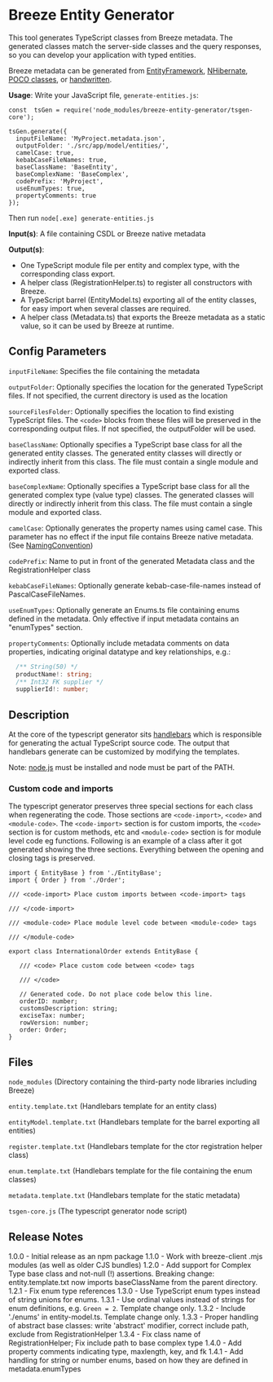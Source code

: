 # Breeze Entity Generator

This tool generates TypeScript classes from Breeze metadata.  The generated classes match the server-side classes and the 
query responses, so you can develop your application with typed entities.

Breeze metadata can be generated from [EntityFramework](https://github.com/Breeze/northwind-demo/blob/master/server/STEPS-Server-NET5.md#configure-the-program-class-to-generate-metadata), [NHibernate](https://github.com/Breeze/breeze.server.net/blob/master/AspNet/Breeze.ContextProvider.NH/NHMetadataBuilder.cs), [POCO
classes](https://github.com/Breeze/breeze.tooling/tree/master/PocoMetadata), or [handwritten](http://breeze.github.io/doc-js/metadata-by-hand-details.html).

**Usage**:	Write your JavaScript file, `generate-entities.js`:
```
const  tsGen = require('node_modules/breeze-entity-generator/tsgen-core');

tsGen.generate({
  inputFileName: 'MyProject.metadata.json',
  outputFolder: './src/app/model/entities/',
  camelCase: true,
  kebabCaseFileNames: true,
  baseClassName: 'BaseEntity',
  baseComplexName: 'BaseComplex',
  codePrefix: 'MyProject',
  useEnumTypes: true,
  propertyComments: true
});
```
Then run `node[.exe] generate-entities.js`

**Input(s)**:	A file containing CSDL or Breeze native metadata

**Output(s)**:

- One TypeScript module file per entity and complex type, with the corresponding class export.  
- A helper class (RegistrationHelper.ts) to register all constructors with Breeze.
- A TypeScript barrel (EntityModel.ts) exporting all of the entity classes, for easy import when several classes are required.  
- A helper class (Metadata.ts) that exports the Breeze metadata as a static value, so it can be used by Breeze at runtime. 

## Config Parameters

`inputFileName`: Specifies the file containing the metadata

`outputFolder`: Optionally specifies the location for the generated TypeScript files. If not specified, the current directory is used as the location

`sourceFilesFolder`: Optionally specifies the location to find existing TypeScript files.  The `<code>` blocks from these files will be preserved in the corresponding output files.  If not specified, the outputFolder will be used.

`baseClassName`: Optionally specifies a TypeScript base class for all the generated entity classes. The generated entity classes will directly or indirectly inherit from this class. The file must contain a single module and exported class.

`baseComplexName`: Optionally specifies a TypeScript base class for all the generated complex type (value type) classes. The generated classes will directly or indirectly inherit from this class. The file must contain a single module and exported class.

`camelCase`: Optionally generates the property names using camel case. This parameter has no effect if the input file contains Breeze native metadata. (See [NamingConvention](http://breeze.github.io/doc-js/api-docs/classes/namingconvention.html#camelcase))

`codePrefix`: Name to put in front of the generated Metadata class and the RegistrationHelper class

`kebabCaseFileNames`: Optionally generate kebab-case-file-names instead of PascalCaseFileNames.

`useEnumTypes`: Optionally generate an Enums.ts file containing enums defined in the metadata.  Only effective if input metadata contains an "enumTypes" section.

`propertyComments`: Optionally include metadata comments on data properties, indicating original datatype and key relationships, e.g.:
```ts
  /** String(50) */
  productName!: string;
  /** Int32 FK supplier */
  supplierId!: number;
```

## Description
At the core of the typescript generator sits [handlebars](http://handlebarsjs.com/) which is responsible for generating the actual TypeScript source code. The output that handlebars generate can be customized by modifying the templates.

Note: [node.js](http://nodejs.org/) must be installed and node must be part of the PATH.

### Custom code and imports

The typescript generator preserves three special sections for each class when regenerating the code. Those sections are `<code-import>`, `<code>` and `<module-code>`. The `<code-import>` section is for custom imports, the `<code>` section is for custom methods, etc and `<module-code>` section is for module level code eg functions.  Following is an example of a class after it got generated showing the three sections. Everything between the opening and closing tags is preserved.

```
import { EntityBase } from './EntityBase';
import { Order } from './Order';

/// <code-import> Place custom imports between <code-import> tags

/// </code-import>

/// <module-code> Place module level code between <module-code> tags

/// </module-code>

export class InternationalOrder extends EntityBase {

   /// <code> Place custom code between <code> tags
   
   /// </code>

   // Generated code. Do not place code below this line.
   orderID: number;
   customsDescription: string;
   exciseTax: number;
   rowVersion: number;
   order: Order;
}
```


## Files	

`node_modules` (Directory containing the third-party node libraries including Breeze)

`entity.template.txt` (Handlebars template for an entity class)

`entityModel.template.txt` (Handlebars template for the barrel exporting all entities)

`register.template.txt` (Handlebars template for the ctor registration helper class)

`enum.template.txt` (Handlebars template for the file containing the enum classes)

`metadata.template.txt` (Handlebars template for the static metadata)

`tsgen-core.js` (The typescript generator node script)


## Release Notes

1.0.0 - Initial release as an npm package
1.1.0 - Work with breeze-client .mjs modules (as well as older CJS bundles)
1.2.0 - Add support for Complex Type base class and not-null (!) assertions.  Breaking change: entity.template.txt now imports baseClassName from the parent directory.
1.2.1 - Fix enum type references
1.3.0 - Use TypeScript enum types instead of string unions for enums.
1.3.1 - Use ordinal values instead of strings for enum definitions, e.g. `Green = 2`.  Template change only.
1.3.2 - Include './enums' in entity-model.ts.  Template change only.
1.3.3 - Proper handling of abstract base classes: write 'abstract' modifier, correct include path, exclude from RegistrationHelper
1.3.4 - Fix class name of RegistrationHelper; Fix include path to base complex type
1.4.0 - Add property comments indicating type, maxlength, key, and fk
1.4.1 - Add handling for string or number enums, based on how they are defined in metadata.enumTypes
